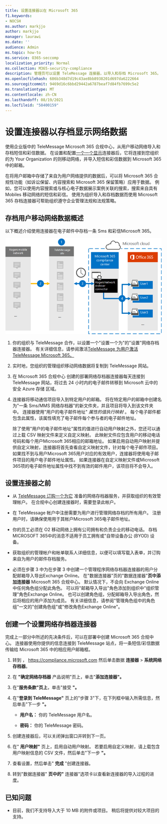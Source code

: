 ```yaml
---
title: 设置连接器以在 Microsoft 365
f1.keywords:
- NOCSH
ms.author: markjjo
author: markjjo
manager: laurawi
ms.date: ''
audience: Admin
ms.topic: how-to
ms.service: O365-seccomp
localization_priority: Normal
ms.collection: M365-security-compliance
description: 管理员可以设置 TeleMessage 连接器，以导入和存档 Microsoft 365。 这样，您可以在 Microsoft 365 中存档来自第三方数据源的数据，以便您可以使用合规性功能（如合法保留、内容搜索和保留策略）来管理组织的第三方数据。
ms.openlocfilehash: 686b348d7d19c43ae8bb8938201d697da6222664
ms.sourcegitcommit: 9469d16c6bbd29442a6787beaf7d84fb7699c5e2
ms.translationtype: MT
ms.contentlocale: zh-CN
ms.lasthandoff: 08/19/2021
ms.locfileid: "58400159"
---
```

# <a name="set-up-a-connector-to-archive-rogers-network-data"></a>设置连接器以存档显示网络数据

使用企业版中的 TeleMessage Microsoft 365 合规中心，从用户移动网络导入和存档短信和彩信数据。 在设置和配置[一个一个显示](https://www.telemessage.com/mobile-archiver/network-archiver/rogers/)连接器后，它将连接到您组织的为 Your Organization 的则移动网络，并导入短信和彩信数据到 Microsoft 365 中的邮箱。

在将用户邮箱中存储了来自为用户网络提供的数据后，可以将 Microsoft 365 合规性功能（如诉讼保留、内容搜索和 Microsoft 365 保留策略）应用于数据。 例如，您可以使用内容搜索或与核心电子数据展示案例关联的搜索，搜索来自具有 Mobiles 移动网络的短信和彩信。 使用为组织导入和存档数据而使用 Microsoft 365 存档连接器可帮助组织遵守企业管理法规和法规策略。

## <a name="overview-of-archiving-rogers-mobile-network-data"></a>存档用户移动网络数据概述

以下概述介绍使用连接器在电子邮件中存档一条 Sms 和彩信Microsoft 365。

![Exchanges 网络存档工作流](../media/RogersNetworkConnectorWorkflow.png)

1. 你的组织与 TeleMessage 合作，以设置一个"设置一个为"的"设置"网络存档器连接器。 有关详细信息，请参阅激活[TeleMessage 为用户激活 TeleMessage Microsoft 365。](https://www.telemessage.com/microsoft-365-activation-for-the-rogers-network-archiver/)

2. 实时地，您组织的管理组织移动网络数据将复制到 TeleMessage 网站。

3. 在 Microsoft 365 合规中心 创建的部署网络存档器连接器每天连接到 TeleMessage 网站，将过去 24 小时内的电子邮件转移到 Microsoft 云中的安全 Azure 存储 区域。

4. 连接器将移动通信项目导入到特定用户的邮箱。 将在特定用户的邮箱中创建名为"一条 Sms/MMS 网络存档器"的新文件夹，并且项目将导入到该文件夹中。 连接器使用"用户的电子邮件地址" *属性的值执行映射* 。 每个电子邮件都包含此属性，该属性填充了电子邮件每个参与者的电子邮件地址。

   除了使用"用户的电子邮件地址"属性的值进行自动用户映射之外，您还可以通过上载 CSV 映射文件来定义自定义映射。 此映射文件应包含用户的移动电话号码和每个用户Microsoft 365相应的邮箱地址。 如果启用自动用户映射并提供自定义映射，连接器将首先查看自定义映射文件，针对每个电子邮件项目。 如果找不到与用户Microsoft 365用户对应的有效用户，连接器将使用电子邮件项目的用户电子邮件地址属性。 如果连接器在自定义映射文件或Microsoft 365项的电子邮件地址属性中找不到有效的邮件用户，该项目将不会导入。 

## <a name="before-you-set-up-a-connector"></a>设置连接器之前

- 从 [TeleMessage 订购一个为它](https://www.telemessage.com/mobile-archiver/order-mobile-archiver-for-o365/) 准备的网络存档器服务，并获取组织的有效管理帐户。 在合规中心创建连接器时，需要登录此帐户。

- 在 TeleMessage 帐户中注册需要为用户进行管理网络存档的所有用户。 注册用户时，请确保使用用于其帐户Microsoft 365电子邮件地址。

- 你的员工必须在 O2 移动网络上拥有公司拥有和负责企业的移动电话。 存档 MICROSOFT 365中的消息不适用于员工拥有或"自带设备办公 (BYOD) 设备。

- 获取组织的管理帐户和帐单联系人详细信息，以便可以填写载入表单，并订购来自为用户的邮件存档服务。

- 必须在步骤 3 中为在步骤 3 中创建一个管理程序网络存档器连接器的用户分配邮箱导入导出Exchange Online。 在"数据连接器"页的"数据连接器"**页中添加连接器** Microsoft 365 合规中心。 默认情况下，不会向 Exchange Online 中任何角色组分配此角色。 可以将"邮箱导入导出"角色添加到组织中"组织管理"角色Exchange Online。 也可以创建角色组，分配邮箱导入导出角色，然后将相应的用户添加为成员。 有关详细信息，请参阅"管理角色[](/Exchange/permissions-exo/role-groups#create-role-groups)组中的角色组[](/Exchange/permissions-exo/role-groups#modify-role-groups)"一文的"创建角色组"或"修改角色Exchange Online"。

## <a name="create-a-rogers-network-archiver-connector"></a>创建一个设置网络存档器连接器

完成上一部分中所述的先决条件后，可以在部署中创建 Microsoft 365 合规中心。 连接器使用你提供的信息连接到 TeleMessage 站点，将一条短信/彩信数据传输给 Microsoft 365 中的相应用户邮箱框。

1. 转到 ， <https://compliance.microsoft.com> 然后单击数据 **连接器**  >  **系统网络存档器**。

2. 在 **"确定网络存档器** 产品说明"页上，单击"**添加连接器"。**

3. 在"**服务条款"页上**，单击"接受 **"。**

4. 在"**登录到 TeleMessage"** 页上的"步骤 3"下，在下列框中输入所需信息，然后单击"下一步 **"。**

    - **用户名：** 你的 TeleMessage 用户名。

    - **密码：** 你的 TeleMessage 密码。

5. 创建连接器后，可以关闭弹出窗口并转到下一页。

6. 在" **用户映射"** 页上，启用自动用户映射。 若要启用自定义映射，请上载包含用户映射信息的 CSV 文件，然后单击"下一步 **"。**

7. 查看设置，然后单击" **完成** "创建连接器。

8. 转到"数据连接器" **页中的"** 连接器"选项卡以查看新连接器的导入过程的进度。

## <a name="known-issues"></a>已知问题

- 目前，我们不支持导入大于 10 MB 的附件或项目。 稍后将提供对较大项目的支持。
